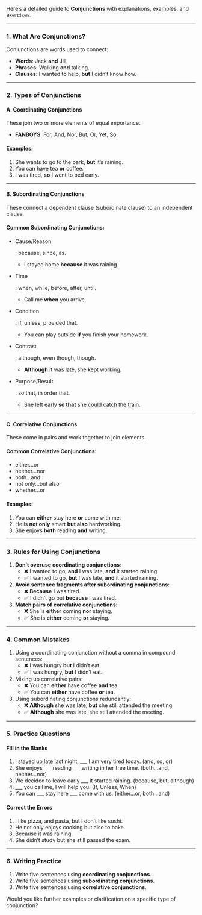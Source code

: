 Here’s a detailed guide to **Conjunctions** with explanations, examples, and exercises.

------

### **1. What Are Conjunctions?**

Conjunctions are words used to connect:

- **Words**: Jack **and** Jill.
- **Phrases**: Walking **and** talking.
- **Clauses**: I wanted to help, **but** I didn’t know how.

------

### **2. Types of Conjunctions**

#### **A. Coordinating Conjunctions**

These join two or more elements of equal importance.

- **FANBOYS**: For, And, Nor, But, Or, Yet, So.

#### **Examples**:

1. She wants to go to the park, **but** it’s raining.
2. You can have tea **or** coffee.
3. I was tired, **so** I went to bed early.

------

#### **B. Subordinating Conjunctions**

These connect a dependent clause (subordinate clause) to an independent clause.

#### Common Subordinating Conjunctions:

- Cause/Reason

  : because, since, as.

  - I stayed home **because** it was raining.

- Time

  : when, while, before, after, until.

  - Call me **when** you arrive.

- Condition

  : if, unless, provided that.

  - You can play outside **if** you finish your homework.

- Contrast

  : although, even though, though.

  - **Although** it was late, she kept working.

- Purpose/Result

  : so that, in order that.

  - She left early **so that** she could catch the train.

------

#### **C. Correlative Conjunctions**

These come in pairs and work together to join elements.

#### Common Correlative Conjunctions:

- either...or
- neither...nor
- both...and
- not only...but also
- whether...or

#### Examples:

1. You can **either** stay here **or** come with me.
2. He is **not only** smart **but also** hardworking.
3. She enjoys **both** reading **and** writing.

------

### **3. Rules for Using Conjunctions**

1. **Don’t overuse coordinating conjunctions**:
   - ❌ I wanted to go, **and** I was late, **and** it started raining.
   - ✅ I wanted to go, **but** I was late, **and** it started raining.
2. **Avoid sentence fragments after subordinating conjunctions**:
   - ❌ **Because** I was tired.
   - ✅ I didn’t go out **because** I was tired.
3. **Match pairs of correlative conjunctions**:
   - ❌ She is **either** coming **nor** staying.
   - ✅ She is **either** coming **or** staying.

------

### **4. Common Mistakes**

1. Using a coordinating conjunction without a comma in compound sentences:
   - ❌ I was hungry **but** I didn’t eat.
   - ✅ I was hungry, **but** I didn’t eat.
2. Mixing up correlative pairs:
   - ❌ You can **either** have coffee **and** tea.
   - ✅ You can **either** have coffee **or** tea.
3. Using subordinating conjunctions redundantly:
   - ❌ **Although** she was late, **but** she still attended the meeting.
   - ✅ **Although** she was late, she still attended the meeting.

------

### **5. Practice Questions**

#### **Fill in the Blanks**

1. I stayed up late last night, ___ I am very tired today. (and, so, or)
2. She enjoys ___ reading ___ writing in her free time. (both...and, neither...nor)
3. We decided to leave early ___ it started raining. (because, but, although)
4. ___ you call me, I will help you. (If, Unless, When)
5. You can ___ stay here ___ come with us. (either...or, both...and)

#### **Correct the Errors**

1. I like pizza, and pasta, but I don’t like sushi.
2. He not only enjoys cooking but also to bake.
3. Because it was raining.
4. She didn’t study but she still passed the exam.

------

### **6. Writing Practice**

1. Write five sentences using **coordinating conjunctions**.
2. Write five sentences using **subordinating conjunctions**.
3. Write five sentences using **correlative conjunctions**.

Would you like further examples or clarification on a specific type of conjunction?